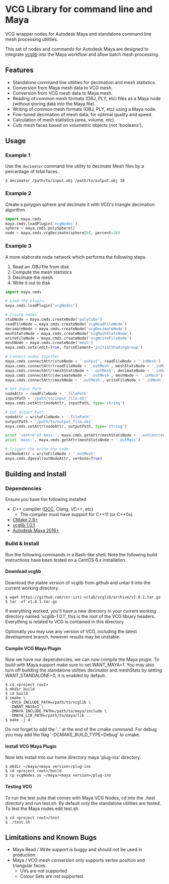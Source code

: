 # VCG Library for command line and Maya
VCG wrapper nodes for Autodesk Maya and standalone command line mesh processing utilities.

This set of nodes and commands for Autodesk Maya are designed to integrate [vcglib](http://vcg.isti.cnr.it/vcglib/) into the Maya workflow and allow batch mesh processing.

## Features

- Standalone command line utilities for decimation and mesh statistics.
- Conversion from Maya mesh data to VCG mesh.
- Conversion from VCG mesh data to Maya mesh.
- Reading of common mesh formats (OBJ, PLY, etc) files as a Maya node (without storing data into the Maya file).
- Writing of common mesh formats (OBJ, PLY, etc) using a Maya node.
- Fine-tuned decimation of mesh data, for optimal quality and speed.
- Calculation of mesh statistics (area, volume, etc).
- Cuts mesh faces based on volumetric objects (not 'booleans'). 

## Usage

### Example 1
Use the `decimator` command line utility to decimate Mesh files by a percentage of total faces.

```commandline
$ decimator /path/to/input.obj /path/to/output.obj 10
```

### Example 2

Create a polygon sphere and decimate it with VCG's triangle decimation algorithm.
```python
import maya.cmds
maya.cmds.loadPlugin('vcgNodes')
sphere = maya.cmds.polySphere()
node = maya.cmds.vcgDecimate(sphere[0], percent=20)
```

### Example 3

A more elaborate node network which performs the following steps.
1) Read an .OBJ file from disk
2) Compute the mesh statistics
3) Decimate the mesh
4) Write it out to disk

```python
import maya.cmds

# Load the plugin.
maya.cmds.loadPlugin('vcgNodes')

# Create nodes
stubNode = maya.cmds.createNode('polyCube')
readFileNode = maya.cmds.createNode('vcgReadFileNode')
decimateNode = maya.cmds.createNode('vcgDecimateNode')
meshStatsNode = maya.cmds.createNode('vcgMeshStatsNode')
writeFileNode = maya.cmds.createNode('vcgWriteFileNode')
meshNode = maya.cmds.createNode('mesh')
maya.cmds.sets(edit=True, forceElement='initialShadingGroup')

# Connect nodes together
maya.cmds.connectAttr(stubNode + '.output', readFileNode + '.inMesh')
maya.cmds.connectAttr(readFileNode + '.outMesh', meshStatsNode + '.inMesh')
maya.cmds.connectAttr(meshStatsNode + '.outMesh', decimateNode + '.inMesh')
maya.cmds.connectAttr(decimateNode + '.outMesh', meshNode + '.inMesh')
maya.cmds.connectAttr(meshNode + '.outMesh', writeFileNode + '.inMesh')

# Set Input Path
nodeAttr = readFileNode + '.filePath'
inputPath = '/path/to/input_file.obj'
maya.cmds.setAttr(nodeAttr, inputPath, type='string')

# Set Output Path
nodeAttr = writeFileNode + '.filePath'
outputPath = '/path/to/output_file.obj'
maya.cmds.setAttr(nodeAttr, outputPath, type='string')

print 'centre of mass:', maya.cmds.getAttr(meshStatsNode + '.outCentreOfMass')
print 'mass:', maya.cmds.getAttr(meshStatsNode + '.outMass')

# Trigger the write the node
outNodeAttr = writeFileNode + '.outMesh'
maya.cmds.dgeval(outNodeAttr, verbose=True)
```

## Building and Install

### Dependencies

Ensure you have the following installed 

- C++ compiler ([GCC](https://gcc.gnu.org/), Clang, VC++, etc)
  - The compiler must have support for C++11 (or C++0x)
- [CMake 2.6+](https://cmake.org/)
- [vcglib 1.0.1](https://github.com/cnr-isti-vclab/vcglib/releases/tag/v1.0.1)
- [Autodesk Maya 2016+](https://www.autodesk.com.au/products/maya/overview)

### Build & Install

Run the following commands in a Bash-like shell.
Note the following build instructions have been tested on a CentOS 6.x installation.

#### Download vcglib

Download the stable version of vcglib from github and untar it into the current working directory.

```commandline
$ wget https://github.com/cnr-isti-vclab/vcglib/archive/v1.0.1.tar.gz
$ tar -xf v1.0.1.tar.gz
```
If everything worked, you'll have a new directory in your current working directory named 'vcglib-1.0.1', this is the root of the VCG library headers. Everything is related to VCG is contained in this directory.

Optionally you may use any version of VCG, including the latest development branch, however results may be unstable.

#### Compile VCG Maya Plugin

Now we have our dependencies, we can now compile the Maya plugin.
To build with Maya support make sure to set WANT_MAYA=1. You may also turn off building the standalone utilities decimator and meshStats by setting WANT_STANDALONE=0, it is enabled by default.  

```commandline
$ cd <project root>
$ mkdir build
$ cd build
$ cmake \
  -DVCG_INCLUDE_PATH=/path/to/vcglib \
  -DWANT_MAYA=1 \
  -DMAYA_INCLUDE_PATH=/path/to/maya/include \
  -DMAYA_LIB_PATH=/path/to/maya/lib ..
$ make -j 4
```

Do not forget to add the '..' at the end of the cmake command.
For debug you may add the flag '-DCMAKE_BUILD_TYPE=Debug' to cmake.

#### Install VCG Maya Plugin

Now lets install into our home directory maya 'plug-ins' directory.

```commandline
$ mkdir ~/maya/<maya version>/plug-ins
$ cd <project root>/build
$ cp vcgNodes.so ~/maya/<maya version>/plug-ins
```

#### Testing VCG

To run the test suite that comes with Maya VCG Nodes, cd into the ./test directory and run test.sh. By default only the standalone utilities are tested. To test the Maya nodes edit test.sh.

```commandline
$ cd <project root>/test
$ ./test.sh
```

## Limitations and Known Bugs 

- Maya Read / Write support is buggy and should not be used in production.
- Maya / VCG mesh conversion only supports vertex position and triangular faces.
  - UVs are not supported
  - Colour Sets are not supported.
